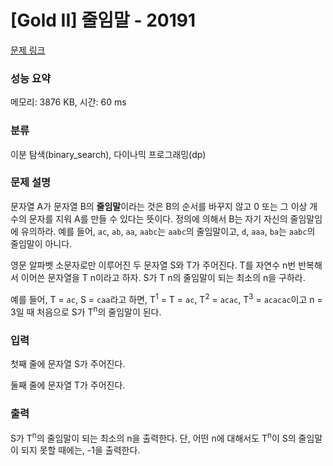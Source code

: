 # [Gold II] 줄임말 - 20191 

[문제 링크](https://www.acmicpc.net/problem/20191) 

### 성능 요약

메모리: 3876 KB, 시간: 60 ms

### 분류

이분 탐색(binary_search), 다이나믹 프로그래밍(dp)

### 문제 설명

<p>문자열 A가 문자열 B의 <strong>줄임말</strong>이라는 것은 B의 순서를 바꾸지 않고 0 또는 그 이상 개수의 문자를 지워 A를 만들 수 있다는 뜻이다. 정의에 의해서 B는 자기 자신의 줄임말임에 유의하라. 예를 들어, <code>ac</code>, <code>ab</code>, <code>aa</code>, <code>aabc</code>는 <code>aabc</code>의 줄임말이고, <code>d</code>, <code>aaa</code>, <code>ba</code>는 <code>aabc</code>의 줄임말이 아니다.</p>

<p>영문 알파벳 소문자로만 이루어진 두 문자열 S와 T가 주어진다. T를 자연수 n번 반복해서 이어쓴 문자열을 T n이라고 하자. S가 T n의 줄임말이 되는 최소의 n을 구하라.</p>

<p>예를 들어, T = <code>ac</code>, S = <code>caa</code>라고 하면, T<sup>1</sup> = T = <code>ac</code>, T<sup>2</sup> = <code>acac</code>, T<sup>3</sup> = <code>acacac</code>이고 n = 3일 때 처음으로 S가 T<sup>n</sup>의 줄임말이 된다.</p>

### 입력 

 <p>첫째 줄에 문자열 S가 주어진다.</p>

<p>둘째 줄에 문자열 T가 주어진다.</p>

### 출력 

 <p>S가 T<sup>n</sup>의 줄임말이 되는 최소의 n을 출력한다. 단, 어떤 n에 대해서도 T<sup>n</sup>이 S의 줄임말이 되지 못할 때에는, -1을 출력한다.</p>

